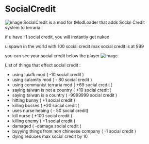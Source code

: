 # SocialCredit
![image](https://user-images.githubusercontent.com/70310191/153229858-43322686-eed0-4abd-bebf-5ac3559f2e53.png)
SocialCredit is a mod for tModLoader that adds Social Credit system to terraria

if u have  -1 social credit, you will instantly get nuked

u spawn in the world with 100 social credit
max social credit is at 999

you can see your social credit below the player
![image](https://user-images.githubusercontent.com/70310191/153230219-8d8bcdb8-029c-4a37-9962-7bb64cbe79c6.png)

List of things that effect social credit :

- using luiafk mod ( -10 social credit )
- using calamity mod ( - 80 social credit )
- using communist terraria mod ( +69 social credit )
- saying taiwan is not a country ( +10 social credit )
- saying taiwan is a country ( -9999999 social credit )
- hitting bunny ( +1 social credit )
- killing bosses ( +20 social credit )
- uses nurse heaing ( - 50 social credit)
- kill nurse ( +100 social credit )
- killing enemy ( +1 social credit )
- damaged ( -damage social credit )
- buyying things from non chineese company ( -1 social credit )
- dying reduces max social credit by 10
